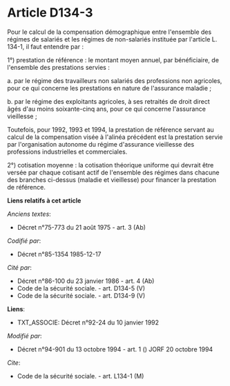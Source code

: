 # Article D134-3

Pour le calcul de la compensation démographique entre l'ensemble des régimes de salariés et les régimes de non-salariés
instituée par l'article L. 134-1, il faut entendre par  : 

1°) prestation de référence : le montant moyen annuel, par bénéficiaire, de l'ensemble des prestations servies : 

a. par le régime des travailleurs non salariés des professions non agricoles, pour ce qui concerne les prestations en nature
de l'assurance maladie ; 

b. par le régime des exploitants agricoles, à ses retraités de droit direct âgés d'au moins soixante-cinq ans, pour ce qui
concerne l'assurance vieillesse ;

Toutefois, pour 1992, 1993 et 1994, la prestation de référence servant au calcul de la compensation visée à l'alinéa
précédent est la prestation servie par l'organisation autonome du régime d'assurance vieillesse des professions industrielles
et commerciales.

2°) cotisation moyenne : la cotisation théorique uniforme qui devrait être versée par chaque cotisant actif de l'ensemble des
régimes dans chacune des branches ci-dessus (maladie et vieillesse) pour financer la prestation de référence.

**Liens relatifs à cet article**

_Anciens textes_:

  - Décret n°75-773 du 21 août 1975 - art. 3 (Ab)

_Codifié par_:

  - Décret n°85-1354 1985-12-17

_Cité par_:

  - Décret n°86-100 du 23 janvier 1986 - art. 4 (Ab)
  - Code de la sécurité sociale. - art. D134-5 (V)
  - Code de la sécurité sociale. - art. D134-9 (V)

**Liens**:

  - TXT_ASSOCIE: Décret n°92-24 du 10 janvier 1992

_Modifié par_:

  - Décret n°94-901 du 13 octobre 1994 - art. 1 () JORF 20 octobre 1994

_Cite_:

  - Code de la sécurité sociale. - art. L134-1 (M)

